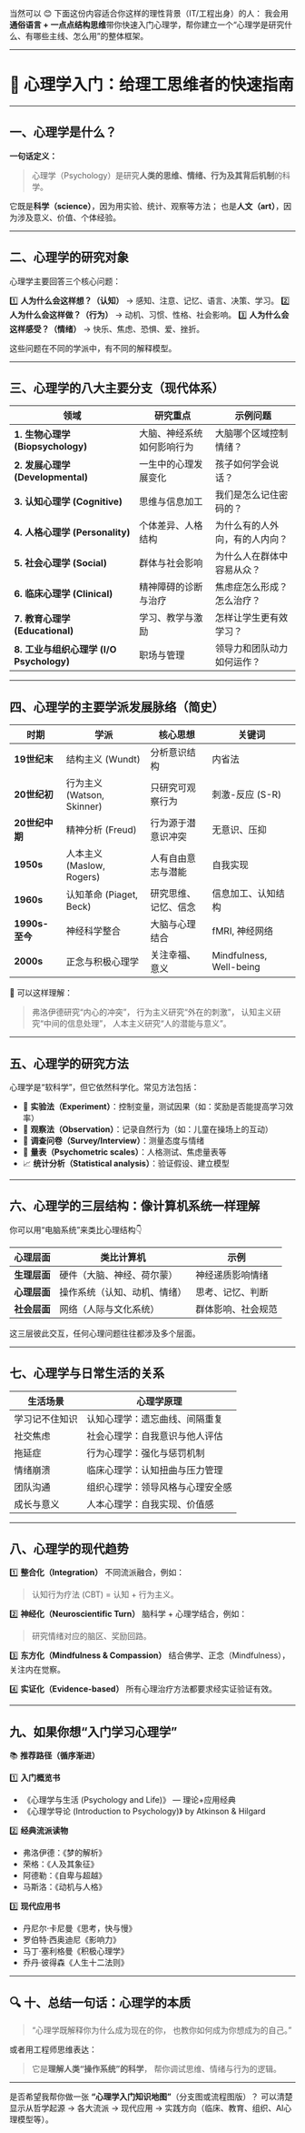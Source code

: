 当然可以 😊
下面这份内容适合你这样的理性背景（IT/工程出身）的人：
我会用**通俗语言 + 一点点结构思维**带你快速入门心理学，帮你建立一个“心理学是研究什么、有哪些主线、怎么用”的整体框架。

---

# 🧠 心理学入门：给理工思维者的快速指南

---

## 一、心理学是什么？

**一句话定义：**

> 心理学（Psychology）是研究**人类的思维、情绪、行为及其背后机制**的科学。

它既是**科学（science）**，因为用实验、统计、观察等方法；
也是**人文（art）**，因为涉及意义、价值、个体经验。

---

## 二、心理学的研究对象

心理学主要回答三个核心问题：

1️⃣ **人为什么会这样想？（认知）**
→ 感知、注意、记忆、语言、决策、学习。
2️⃣ **人为什么会这样做？（行为）**
→ 动机、习惯、性格、社会影响。
3️⃣ **人为什么会这样感受？（情绪）**
→ 快乐、焦虑、恐惧、爱、挫折。

这些问题在不同的学派中，有不同的解释模型。

---

## 三、心理学的八大主要分支（现代体系）

| 领域                               | 研究重点          | 示例问题            |
| -------------------------------- | ------------- | --------------- |
| **1. 生物心理学 (Biopsychology)**     | 大脑、神经系统如何影响行为 | 大脑哪个区域控制情绪？     |
| **2. 发展心理学 (Developmental)**     | 一生中的心理发展变化    | 孩子如何学会说话？       |
| **3. 认知心理学 (Cognitive)**         | 思维与信息加工       | 我们是怎么记住密码的？     |
| **4. 人格心理学 (Personality)**       | 个体差异、人格结构     | 为什么有的人外向，有的人内向？ |
| **5. 社会心理学 (Social)**            | 群体与社会影响       | 为什么人在群体中容易从众？   |
| **6. 临床心理学 (Clinical)**          | 精神障碍的诊断与治疗    | 焦虑症怎么形成？怎么治疗？   |
| **7. 教育心理学 (Educational)**       | 学习、教学与激励      | 怎样让学生更有效学习？     |
| **8. 工业与组织心理学 (I/O Psychology)** | 职场与管理         | 领导力和团队动力如何运作？   |

---

## 四、心理学的主要学派发展脉络（简史）

| 时期           | 学派                     | 核心思想       | 关键词                     |
| ------------ | ---------------------- | ---------- | ----------------------- |
| **19世纪末**    | 结构主义 (Wundt)           | 分析意识结构     | 内省法                     |
| **20世纪初**    | 行为主义 (Watson, Skinner) | 只研究可观察行为   | 刺激-反应 (S-R)             |
| **20世纪中期**   | 精神分析 (Freud)           | 行为源于潜意识冲突  | 无意识、压抑                  |
| **1950s**    | 人本主义 (Maslow, Rogers)  | 人有自由意志与潜能  | 自我实现                    |
| **1960s**    | 认知革命 (Piaget, Beck)    | 研究思维、记忆、信念 | 信息加工、认知结构               |
| **1990s-至今** | 神经科学整合                 | 大脑与心理结合    | fMRI, 神经网络              |
| **2000s**    | 正念与积极心理学               | 关注幸福、意义    | Mindfulness, Well-being |

🧩 可以这样理解：

> 弗洛伊德研究“内心的冲突”，
> 行为主义研究“外在的刺激”，
> 认知主义研究“中间的信息处理”，
> 人本主义研究“人的潜能与意义”。

---

## 五、心理学的研究方法

心理学是“软科学”，但它依然科学化。常见方法包括：

* 🧪 **实验法（Experiment）**：控制变量，测试因果（如：奖励是否能提高学习效率）
* 👀 **观察法（Observation）**：记录自然行为（如：儿童在操场上的互动）
* 💬 **调查问卷（Survey/Interview）**：测量态度与情绪
* 🧮 **量表（Psychometric scales）**：人格测试、焦虑量表等
* 📈 **统计分析（Statistical analysis）**：验证假设、建立模型

---

## 六、心理学的三层结构：像计算机系统一样理解

你可以用“电脑系统”来类比心理结构👇

| 心理层面     | 类比计算机          | 示例        |
| -------- | -------------- | --------- |
| **生理层面** | 硬件（大脑、神经、荷尔蒙）  | 神经递质影响情绪  |
| **心理层面** | 操作系统（认知、动机、情绪） | 思考、记忆、判断  |
| **社会层面** | 网络（人际与文化系统）    | 群体影响、社会规范 |

这三层彼此交互，任何心理问题往往都涉及多个层面。

---

## 七、心理学与日常生活的关系

| 生活场景    | 心理学原理            |
| ------- | ---------------- |
| 学习记不住知识 | 认知心理学：遗忘曲线、间隔重复  |
| 社交焦虑    | 社会心理学：自我意识与他人评估  |
| 拖延症     | 行为心理学：强化与惩罚机制    |
| 情绪崩溃    | 临床心理学：认知扭曲与压力管理  |
| 团队沟通    | 组织心理学：领导风格与心理安全感 |
| 成长与意义   | 人本心理学：自我实现、价值感   |

---

## 八、心理学的现代趋势

1️⃣ **整合化（Integration）**
不同流派融合，例如：

> 认知行为疗法 (CBT) = 认知 + 行为主义。

2️⃣ **神经化（Neuroscientific Turn）**
脑科学 + 心理学结合，例如：

> 研究情绪对应的脑区、奖励回路。

3️⃣ **东方化（Mindfulness & Compassion）**
结合佛学、正念（Mindfulness），关注内在觉察。

4️⃣ **实证化（Evidence-based）**
所有心理治疗方法都要求经实证验证有效。

---

## 九、如果你想“入门学习心理学”

📚 **推荐路径（循序渐进）**

1️⃣ **入门概览书**

* 《心理学与生活 (Psychology and Life)》 — 理论+应用经典
* 《心理学导论 (Introduction to Psychology)》 by Atkinson & Hilgard

2️⃣ **经典流派读物**

* 弗洛伊德：《梦的解析》
* 荣格：《人及其象征》
* 阿德勒：《自卑与超越》
* 马斯洛：《动机与人格》

3️⃣ **现代应用书**

* 丹尼尔·卡尼曼《思考，快与慢》
* 罗伯特·西奥迪尼《影响力》
* 马丁·塞利格曼《积极心理学》
* 乔丹·彼得森《人生十二法则》

---

## 🔍 十、总结一句话：心理学的本质

> “心理学既解释你为什么成为现在的你，
> 也教你如何成为你想成为的自己。”

或者用工程师思维表达：

> 它是**理解人类“操作系统”的科学**，
> 帮你调试思维、情绪与行为的逻辑。

---

是否希望我帮你做一张 **“心理学入门知识地图”**（分支图或流程图版）？
可以清楚显示从哲学起源 → 各大流派 → 现代应用 → 实践方向（临床、教育、组织、AI心理模型等）。


